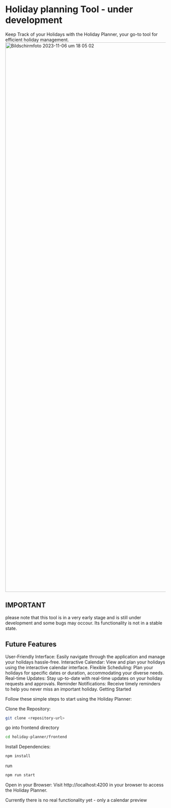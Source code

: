 # Holiday planning Tool - under development

Keep Track of your Holidays with the Holiday Planner, your go-to tool for efficient holiday management.
<img width="1728" alt="Bildschirm­foto 2023-11-06 um 18 05 02" src="https://github.com/Sandro9/HolidayPlanner/assets/78750208/429b0a48-193a-4656-92be-de7b9207a567">


## IMPORTANT
please note that this tool is in a very early stage and is still under development and some bugs may occour. Its functionality is not in a stable state.

## Future Features


User-Friendly Interface: Easily navigate through the application and manage your holidays hassle-free.
Interactive Calendar: View and plan your holidays using the interactive calendar interface.
Flexible Scheduling: Plan your holidays for specific dates or duration, accommodating your diverse needs.
Real-time Updates: Stay up-to-date with real-time updates on your holiday requests and approvals.
Reminder Notifications: Receive timely reminders to help you never miss an important holiday.
Getting Started

Follow these simple steps to start using the Holiday Planner:

Clone the Repository:
```bash
git clone <repository-url>
```

go into frontend directory
```bash
cd holiday-planner/frontend
```

Install Dependencies:
```bash
npm install
```

run 
```bash
npm run start
```

Open in your Browser:
Visit http://localhost:4200 in your browser to access the Holiday Planner.

Currently there is no real functionality yet - only a calendar preview

